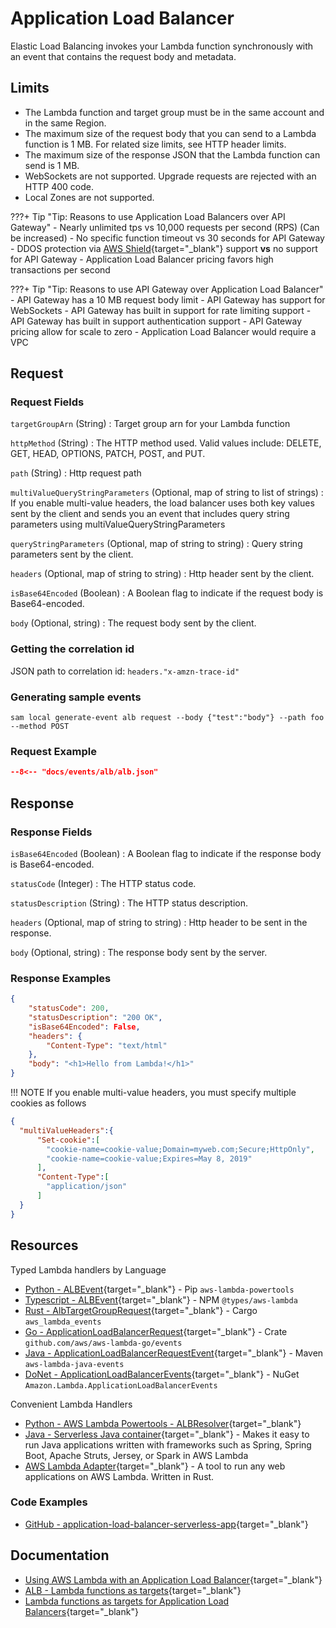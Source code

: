 # Application Load Balancer

Elastic Load Balancing invokes your Lambda function synchronously with an event that contains the request body and metadata.

## Limits

- The Lambda function and target group must be in the same account and in the same Region.
- The maximum size of the request body that you can send to a Lambda function is 1 MB. For related size limits, see HTTP header limits.
- The maximum size of the response JSON that the Lambda function can send is 1 MB.
- WebSockets are not supported. Upgrade requests are rejected with an HTTP 400 code.
- Local Zones are not supported.

???+ Tip "Tip: Reasons to use Application Load Balancers over API Gateway"
    - Nearly unlimited tps vs 10,000 requests per second (RPS) (Can be increased)
    - No specific function timeout vs 30 seconds for API Gateway
    - DDOS protection via [AWS Shield](https://docs.aws.amazon.com/waf/latest/developerguide/shield-chapter.html){target="_blank"} support **vs** no support for API Gateway
    - Application Load Balancer pricing favors high transactions per second

???+ Tip "Tip: Reasons to use API Gateway over Application Load Balancer"
    - API Gateway has a 10 MB request body limit
    - API Gateway has support for WebSockets
    - API Gateway has built in support for rate limiting support
    - API Gateway has built in support authentication support
    - API Gateway pricing allow for scale to zero
    - Application Load Balancer would require a VPC

## Request

### Request Fields

`targetGroupArn` (String)
: Target group arn for your Lambda function

`httpMethod` (String)
: The HTTP method used. Valid values include: DELETE, GET, HEAD, OPTIONS, PATCH, POST, and PUT.

`path` (String)
: Http request path

`multiValueQueryStringParameters` (Optional, map of string to list of strings)
: If you enable multi-value headers, the load balancer uses both key values sent by the client and sends you an event that includes query string parameters using multiValueQueryStringParameters

`queryStringParameters` (Optional, map of string to string)
: Query string parameters sent by the client.

`headers` (Optional, map of string to string)
: Http header sent by the client.

`isBase64Encoded` (Boolean)
: A Boolean flag to indicate if the request body is Base64-encoded.

`body` (Optional, string)
: The request body sent by the client.

### Getting the correlation id

JSON path to correlation id: `headers."x-amzn-trace-id"`

### Generating sample events

```shell
sam local generate-event alb request --body {"test":"body"} --path foo --method POST
```

### Request Example

```json title="Application Load Balance GET request"
--8<-- "docs/events/alb/alb.json"
```

## Response

### Response Fields

`isBase64Encoded` (Boolean)
: A Boolean flag to indicate if the response body is Base64-encoded.

`statusCode` (Integer)
: The HTTP status code.

`statusDescription` (String)
: The HTTP status description.

`headers` (Optional, map of string to string)
: Http header to be sent in the response.

`body` (Optional, string)
: The response body sent by the server.

### Response Examples

```json title="Example 200 html response"
{
    "statusCode": 200,
    "statusDescription": "200 OK",
    "isBase64Encoded": False,
    "headers": {
        "Content-Type": "text/html"
    },
    "body": "<h1>Hello from Lambda!</h1>"
}
```

!!! NOTE
    If you enable multi-value headers, you must specify multiple cookies as follows

```json
{
  "multiValueHeaders":{
      "Set-cookie":[
        "cookie-name=cookie-value;Domain=myweb.com;Secure;HttpOnly",
        "cookie-name=cookie-value;Expires=May 8, 2019"
      ],
      "Content-Type":[
        "application/json"
      ]
  }
}  
```

## Resources

Typed Lambda handlers by Language

- [Python - ALBEvent](https://awslabs.github.io/aws-lambda-powertools-python/latest/utilities/data_classes/#application-load-balancer){target="_blank"} - Pip `aws-lambda-powertools`
- [Typescript - ALBEvent](https://github.com/DefinitelyTyped/DefinitelyTyped/blob/master/types/aws-lambda/trigger/alb.d.ts){target="_blank"} - NPM `@types/aws-lambda`
- [Rust - AlbTargetGroupRequest](https://github.com/LegNeato/aws-lambda-events/blob/master/aws_lambda_events/src/alb/mod.rs){target="_blank"} - Cargo `aws_lambda_events`
- [Go - ApplicationLoadBalancerRequest](https://github.com/aws/aws-lambda-go/blob/main/events/README_ALBTargetGroupEvents.md){target="_blank"} - Crate `github.com/aws/aws-lambda-go/events`
- [Java - ApplicationLoadBalancerRequestEvent](https://github.com/aws/aws-lambda-java-libs/blob/master/aws-lambda-java-events/src/main/java/com/amazonaws/services/lambda/runtime/events/ApplicationLoadBalancerRequestEvent.java){target="_blank"} - Maven `aws-lambda-java-events`
- [DoNet - ApplicationLoadBalancerEvents](https://github.com/aws/aws-lambda-dotnet/tree/master/Libraries/src/Amazon.Lambda.ApplicationLoadBalancerEvents){target="_blank"} - NuGet `Amazon.Lambda.ApplicationLoadBalancerEvents`

Convenient Lambda Handlers

- [Python - AWS Lambda Powertools - ALBResolver](https://awslabs.github.io/aws-lambda-powertools-python/latest/core/event_handler/api_gateway/){target="_blank"}
- [Java - Serverless Java container](https://github.com/awslabs/aws-serverless-java-container){target="_blank"} - Makes it easy to run Java applications written with frameworks such as Spring, Spring Boot, Apache Struts, Jersey, or Spark in AWS Lambda
- [AWS Lambda Adapter](https://github.com/aws-samples/aws-lambda-adapter){target="_blank"} - A tool to run any web applications on AWS Lambda. Written in Rust.

### Code Examples

- [GitHub - application-load-balancer-serverless-app](https://github.com/aws/elastic-load-balancing-tools/tree/master/application-load-balancer-serverless-app){target="_blank"}

## Documentation

- [Using AWS Lambda with an Application Load Balancer](https://docs.aws.amazon.com/lambda/latest/dg/services-alb.html){target="_blank"}
- [ALB - Lambda functions as targets](https://docs.aws.amazon.com/elasticloadbalancing/latest/application/lambda-functions.html){target="_blank"}
- [Lambda functions as targets for Application Load Balancers](https://aws.amazon.com/blogs/networking-and-content-delivery/lambda-functions-as-targets-for-application-load-balancers/){target="_blank"}
